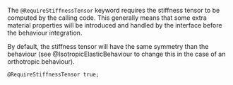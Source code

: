 The `@RequireStiffnessTensor` keyword requires the stiffness tensor to
be computed by the calling code. This generally means that some extra
material properties will be introduced and handled by the interface
before the behaviour integration.

By default, the stiffness tensor will have the same symmetry than the
behaviour (see @IsotropicElasticBehaviour to change this in the case
of an orthotropic behaviour).

~~~~{.cpp}
@RequireStiffnessTensor true;
~~~~~~~~~~~~~~~~~~~~~~~~~~~~~~


